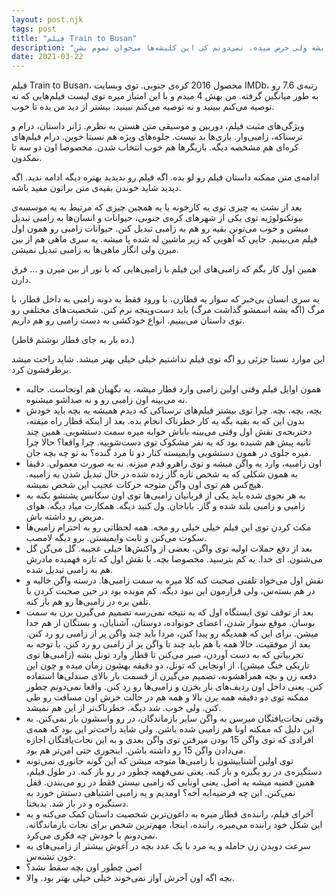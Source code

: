 ```yaml
---
layout: post.njk
tags: post
title: "فیلم Train to Busan"
description: "این فیلم خیلی می‌تونست بهتر بشه ولی حرص میده. نمی‌دونم کی این کلیشه‌ها می‌خوان تموم بشن."
date: 2021-03-22
---
```


فیلم Train to Busan، محصول 2016 کره‌ی جنوبی.
توی وبسایت IMDb، رتبه‌ی 7.6 رو به طور میانگین گرفته. من بهش 4 میدم و با این امتیاز میره توی لیست فیلم‌هایی که نه توصیه می‌کنم ببینید
و نه توصیه می‌کنم نبینید. بیشتر از دید من بده تا خوب.

ویژگی‌های مثبت فیلم، دوربین و موسیقی متن هستن به نظرم.
ژانر داستان، درام و ترسناکه، زامبی‌وار. بازی‌ها بد نیست. جلوه‌های ویژه هم نسبتا خوبن.
درام فیلم‌های کره‌ای هم مشخصه دیگه. بازیگرها هم خوب انتخاب شدن. مخصوصا اون دو سه تا نمکدون.

ادامه‌ی متن ممکنه داستان فیلم رو لو بده. اگه فیلم رو ندیدید بهتره دیگه ادامه ندید. اگه دیدید شاید خوندن بقیه‌ی متن براتون مفید باشه.

بعد از نشت یه چیزی توی یه کارخونه یا یه همچین چیزی که مرتبط به یه موسسه‌ی بیوتکنولوژیه توی یکی از شهرهای کره‌ی جنوبی، حیوانات و انسان‌ها به زامبی تبدیل میشن
و خوب می‌تونن بقیه رو هم به زامبی تبدیل کنن. حیوانات زامبی رو همون اول فیلم می‌بینیم. جایی که آهویی که زیر ماشین له شده پا میشه.
یه سری ماهی هم از بین میرن ولی انگار ماهی‌ها به زامبی تبدیل نمیشن.

همین اول کار بگم که زامبی‌های این فیلم با زامبی‌هایی که با نور از بین میرن و ... فرق دارن.

یه سری انسان بی‌خبر که سوار یه قطارن، با ورود فقط یه دونه زامبی به داخل قطار، با مرگ (اگه بشه اسمشو گذاشت مرگ) باید
دست‌وپنجه نرم کنن. شخصیت‌های مختلفی رو توی داستان می‌بینیم. انواع خودکشی به دست زامبی رو هم داریم.

(ده بار به جای قطار نوشتم قاطر.)

این موارد نسبتا جزئی رو اگه توی فیلم نداشتیم خیلی خیلی بهتر میشد. شاید راحت میشد برطرفشون کرد.

- همون اوایل فیلم وقتی اولین زامبی وارد قطار میشه، یه نگهبان هم اونجاست. جالبه نه می‌بینه اون زامبی رو و نه صداشو میشنوه.
- بچه، بچه، بچه. چرا توی بیشتر فیلم‌های ترسناکی که دیدم همیشه یه بچه باید خودش بدون این که به بقیه بگه یه کار خطرناک
انجام بده. بعد از اینکه قطار راه میفته، دختربجه‌ی نقش اول وقتی می‌بینه باباش خوابه میره سمت دستشویی. همین چند ثانیه پیش هم شنیده بود
که یه نفر مشکوک توی دست‌شوییه. چرا واقعا؟ حالا چرا میره جلوی در همون دستشویی وایمیسته کنار دو تا مرد گنده؟ به تو چه بچه جان.
- اون زامبیه، وارد یه واگن میشه و توی راهرو قدم میزنه. نه به صورت معمولی. دقیقا به همون شکلی که یه شخص تازه گاز زده شده
در حال تبدیل شدن به زامبیه. هیچ‌کس هم توی اون واگن متوجه حرکات عجیب این شخص نمیشه.
- به هر نحوی شده باید یکی از قربانیان زامبی‌ها توی اون سکانس پشتشو بکنه به زامبی و زامبی بلند شده و گاز. باباجان. ول کنید دیگه. همکارت میاد دیگه. هوای مریض رو داشته باش.
- مکث کردن توی این فیلم خیلی خیلی رو مخه. همه لحظاتی رو به احترام زامبی‌ها سکوت می‌کنن و ثابت وایمیستن. برو دیگه لامصب.
- بعد از دفع حملات اولیه توی واگن، بعضی از واکنش‌ها خیلی عجیبه. گل می‌گن گل می‌شنون. ای خدا. یه کم بترسید. مخصوصا بچه. یا نقش اول که تازه فهمیده مادرش هم به زامبی تبدیل شده.
- نقش اول می‌خواد تلفنی صحبت کنه کلا میره به سمت زامبی‌ها. درسته واگن خالیه و در هم بسته‌س، ولی قرارمون این نبود دیگه.
کم مونده بود در حین صحبت کردن با تلفن بره در زامبی‌ها رو هم باز کنه.
- بعد از توقف توی ایستگاه اول که به نتیجه نمی‌رسه تصمیم می‌گیرن برن به سمت بوسان. موقع سوار شدن، اعضای خونواده، دوستان، آشنایان،
و بستگان از هم جدا میشن. برای این که همدیگه رو پیدا کنن، مردا باید چند واگن پر از زامبی رو رد کنن. بعد از موفقیت، حالا همه با هم باید
چند تا واگن پر از زامبی رو رد کنن. با توجه به تجربیاتی که به دست آوردن، صبر می‌کنن تا قطار وارد تونل بشه (زامبی‌ها توی تاریکی خنگ میشن).
از اونجایی که تونل، دو دقیقه بهشون زمان میده و چون این دفعه زن و بچه همراهشونه، تصمیم می‌گیرن از قسمت بار بالای صندلی‌ها استفاده کنن.
یعنی داخل اون ردیف‌های بار بخزن و زامبی‌ها رو رد کنن. واقعا نمی‌دونم چطور ممکنه توی دو دقیقه همه برن بالا و همه هم در حالت خزش اون مسافت رو طی کنن. ولی خوب. شد دیگه. خطرناک‌تر از این هم نمیشد.
- وقتی نجات‌یافتگان میرسن به واگن سایر بازماندگان، در رو واسشون باز نمی‌کنن. به این دلیل که ممکنه اونا هم زامبی شده باشن. ولی
شاید راحت‌تر این بود که همه‌ی افرادی که توی واگن 15 بودن میرفتن توی واگن بعدی و به این نجات‌یافتگان اجازه می‌دادن واگن 15 رو داشته باشن.
اینجوری حتی امن‌تر هم بود.
- توی اولین آشناییشون با زامبی‌ها متوجه میشن که این گونه جانوری نمی‌تونه دستگیره‌ی در رو بگیره و باز کنه. یعنی نمی‌فهمه چطور در رو باز کنه. در طول فیلم، همین قضیه میشه یه اصل. یعنی اونایی که زامبی نیستن فقط در رو می‌بندن. قفل نمی‌کنن. این چه فرضیه‌ایه آخه؟
اومدیم و یه زامبی اشتباهی دستش خورد به دستگیره و در باز شد. بدبختا.
- آخرای فیلم، راننده‌ی قطار میره به داغون‌تربن شخصیت داستان کمک می‌کنه و به این شکل خود راننده می‌میره. راننده، اینجا، مهم‌ترین
شخص برای نجات بازماندگانه. نمی‌دونم با خودش چه فکری می‌کرد.
- سرعت دویدن زن حامله و یه مرد با یک عدد بچه در آغوش بیشتر از زامبی‌های به خون تشنه‌س.
- اصن چطور اون بچه سقط نشد؟
- بچه اگه اون آخرش آواز نمی‌خوند خیلی خیلی بهتر بود. والا.